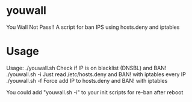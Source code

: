 youwall
=======

You Wall Not Pass!! A script for ban IPS using hosts.deny and iptables


Usage
======

  Usage:
           ./youwall.sh <ip>          Check if IP is on blacklist (DNSBL) and BAN!
           ./youwall.sh -i            Just read /etc/hosts.deny and BAN! with iptables every IP
           ./youwall.sh -f <ip>       Force add IP to hosts.deny and BAN! with iptables


You could add "youwall.sh -i" to your init scripts for re-ban after reboot
